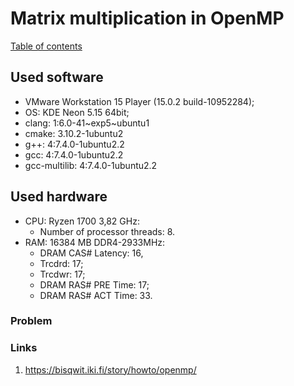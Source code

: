 # Matrix multiplication in OpenMP
[Table of contents](https://github.com/fedy95/HighPerformanceComputing/blob/master/README.md)

## Used software
- VMware Workstation 15 Player (15.0.2 build-10952284);
- OS: KDE Neon 5.15 64bit;
- clang: 1:6.0-41~exp5~ubuntu1
- cmake: 3.10.2-1ubuntu2
- g++: 4:7.4.0-1ubuntu2.2
- gcc: 4:7.4.0-1ubuntu2.2
- gcc-multilib: 4:7.4.0-1ubuntu2.2
     
## Used hardware
- CPU: Ryzen 1700 3,82 GHz:
  - Number of processor threads: 8.
- RAM: 16384 MB DDR4-2933MHz:
  - DRAM CAS# Latency: 16,
  - Trcdrd: 17;
  - Trcdwr: 17;
  - DRAM RAS# PRE Time: 17;
  - DRAM RAS# ACT Time: 33.

### Problem

### Links
1) https://bisqwit.iki.fi/story/howto/openmp/
